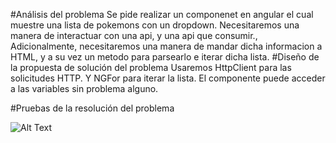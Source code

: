 #Análisis del problema
    Se pide realizar un componenet en angular el cual muestre una lista de pokemons con un dropdown.
    Necesitaremos una manera de interactuar con una api, y una api que consumir.,
    Adicionalmente, necesitaremos una manera de mandar dicha informacion a HTML, y a su vez un metodo para parsearlo e iterar dicha lista.
#Diseño de la propuesta de solución del problema
    Usaremos HttpClient para las solicitudes HTTP. Y NGFor para iterar la lista. El componente puede acceder a las variables sin problema alguno.
    
#Pruebas de la resolución del problema

![Alt Text](https://media.discordapp.net/attachments/1082789067512610890/1082789113427660870/2023-03-07_23-13-55.gif?width=1857&height=1045)
